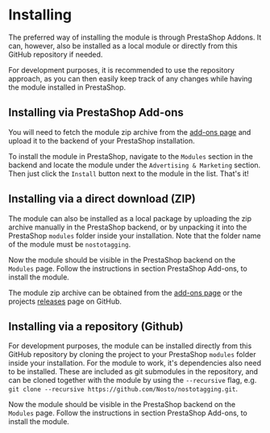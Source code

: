 # Installing

The preferred way of installing the module is through PrestaShop Addons. It can, however, also be installed as a local module or directly from this GitHub repository if needed.

For development purposes, it is recommended to use the repository approach, as you can then easily keep track of any changes while having the module installed in PrestaShop.

## Installing via PrestaShop Add-ons

You will need to fetch the module zip archive from the [add-ons page](http://addons.prestashop.com/en/advertising-marketing-newsletter-modules/18349-nostotagging.html) and upload it to the backend of your PrestaShop installation.

To install the module in PrestaShop, navigate to the `Modules` section in the backend and locate the module under the `Advertising & Marketing` section. Then just click the `Install` button next to the module in the list. That's it!

## Installing via a direct download \(ZIP\)

The module can also be installed as a local package by uploading the zip archive manually in the PrestaShop backend, or by unpacking it into the PrestaShop `modules` folder inside your installation. Note that the folder name of the module must be `nostotagging`.

Now the module should be visible in the PrestaShop backend on the `Modules` page. Follow the instructions in section PrestaShop Add-ons, to install the module.

The module zip archive can be obtained from the [add-ons page](http://addons.prestashop.com/en/advertising-marketing-newsletter-modules/18349-nostotagging.html) or the projects [releases](https://github.com/Nosto/nostotagging/releases) page on GitHub.

## Installing via a repository \(Github\)

For development purposes, the module can be installed directly from this GitHub repository by cloning the project to your PrestaShop `modules` folder inside your installation. For the module to work, it's dependencies also need to be installed. These are included as git submodules in the repository, and can be cloned together with the module by using the `--recursive` flag, e.g. `git clone --recursive https://github.com/Nosto/nostotagging.git`.

Now the module should be visible in the PrestaShop backend on the `Modules` page. Follow the instructions in section PrestaShop Add-ons, to install the module.

